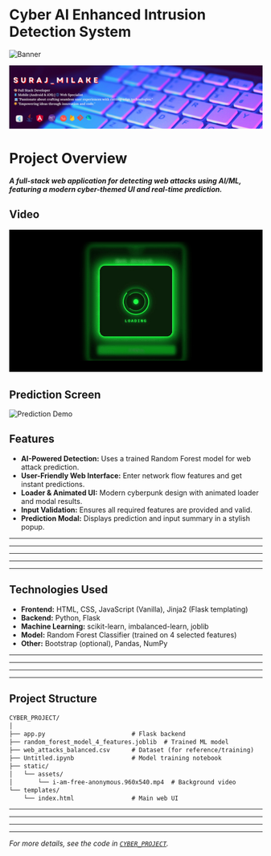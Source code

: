 # Cyber AI Enhanced Intrusion Detection System

![Banner](https://img.shields.io/badge/Cyber%20AI%20IDS-Powered%20by%20ML-brightgreen?style=for-the-badge)

![Banner](https://github.com/MilakeSuraj/Tic_Tac_Toe_Game/blob/main/Beige%20Modern%20Elegant%20Personal%20LinkedIn%20Banner%20(1).png?raw=true)



# Project Overview

***A full-stack web application for detecting web attacks using AI/ML, featuring a modern cyber-themed UI and real-time prediction.***


   
## Video

![Demo Video 1](https://raw.githubusercontent.com/MilakeSuraj/Cyber-Security-AI-Enhanced-Intrusion-Detection-System/main/Screenshots/mainpage.gif)



## Prediction Screen

![Prediction Demo](https://raw.githubusercontent.com/MilakeSuraj/Cyber-Security-AI-Enhanced-Intrusion-Detection-System/main/Screenshots/prediction.gif)


## Features

- **AI-Powered Detection:** Uses a trained Random Forest model for web attack prediction.
- **User-Friendly Web Interface:** Enter network flow features and get instant predictions.
- **Loader & Animated UI:** Modern cyberpunk design with animated loader and modal results.
- **Input Validation:** Ensures all required features are provided and valid.
- **Prediction Modal:** Displays prediction and input summary in a stylish popup.

---
---
---
----



---

## Technologies Used

- **Frontend:** HTML, CSS, JavaScript (Vanilla), Jinja2 (Flask templating)
- **Backend:** Python, Flask
- **Machine Learning:** scikit-learn, imbalanced-learn, joblib
- **Model:** Random Forest Classifier (trained on 4 selected features)
- **Other:** Bootstrap (optional), Pandas, NumPy

---
---
----
---

## Project Structure

```
CYBER_PROJECT/
│
├── app.py                        # Flask backend
├── random_forest_model_4_features.joblib  # Trained ML model
├── web_attacks_balanced.csv      # Dataset (for reference/training)
├── Untitled.ipynb                # Model training notebook
├── static/
│   └── assets/
│       └── i-am-free-anonymous.960x540.mp4  # Background video
└── templates/
    └── index.html                # Main web UI
```

---




---
---
---

*For more details, see the code in [`CYBER_PROJECT`](./CYBER_PROJECT).*
